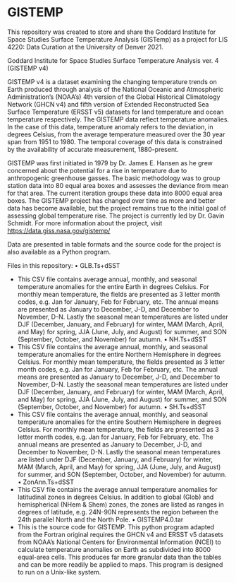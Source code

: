 # GISTEMP
This repository was created to store and share the Goddard Institute for Space Studies Surface Temperature Analysis (GISTemp) as a project for LIS 4220: Data Curation at the University of Denver 2021.

Goddard Institute for Space Studies Surface Temperature Analysis ver. 4 (GISTEMP v4)

GISTEMP v4 is a dataset examining the changing temperature trends on Earth produced through analysis of the National Oceanic and Atmospheric Administration’s (NOAA’s) 4th version of the Global Historical Climatology Network (GHCN v4) and fifth version of Extended Reconstructed Sea Surface Temperature (ERSST v5) datasets for land temperature and ocean temperature respectively. The GISTEMP data reflect temperature anomalies. In the case of this data, temperature anomaly refers to the deviation, in degrees Celsius, from the average temperature measured over the 30 year span from 1951 to 1980. The temporal coverage of this data is constrained by the availability of accurate measurement, 1880-present. 

GISTEMP was first initiated in 1979 by Dr. James E. Hansen as he grew concerned about the potential for a rise in temperature due to anthropogenic greenhouse gasses. The basic methodology was to group station data into 80 equal area boxes and assesses the deviance from mean for that area. The current iteration groups these data into 8000 equal area boxes. The GISTEMP project has changed over time as more and better data has become available, but the project remains true to the initial goal of assessing global temperature rise. The project is currently led by Dr. Gavin Schmidt. For more information about the project, visit https://data.giss.nasa.gov/gistemp/ 

Data are presented in table formats and the source code for the project is also available as a Python program.

Files in this repository:
•	GLB.Ts+dSST
  *	This CSV file contains average annual, monthly, and seasonal temperature anomalies for the entire Earth in degrees Celsius. For monthly mean temperature, the fields are  presented as 3 letter month codes, e.g. Jan for January, Feb for February, etc. The annual means are presented as January to December, J-D, and December to November, D-N. Lastly the seasonal mean temperatures are listed under DJF (December, January, and February) for winter, MAM (March, April, and May) for spring, JJA (June, July, and August) for summer, and SON (September, October, and November) for autumn. 
•	NH.Ts+dSST
  *	This CSV file contains the average annual, monthly, and seasonal temperature anomalies for the entire Northern Hemisphere in degrees Celsius. For monthly mean temperature, the fields presented as 3 letter month codes, e.g. Jan for January, Feb for February, etc. The annual means are presented as January to December, J-D, and December to November, D-N. Lastly the seasonal mean temperatures are listed under DJF (December, January, and February) for winter, MAM (March, April, and May) for spring, JJA (June, July, and August) for summer, and SON (September, October, and November) for autumn. 
•	SH.Ts+dSST
  *	This CSV file contains the average annual, monthly, and seasonal temperature anomalies for the entire Southern Hemisphere in degrees Celsius. For monthly mean temperature, the fields are presented as 3 letter month codes, e.g. Jan for January, Feb for February, etc. The annual means are presented as January to December, J-D, and December to November, D-N. Lastly the seasonal mean temperatures are listed under DJF (December, January, and February) for winter, MAM (March, April, and May) for spring, JJA (June, July, and August) for summer, and SON (September, October, and November) for autumn. 
•	ZonAnn.Ts+dSST
  *	This CSV file contains the average annual temperature anomalies for latitudinal zones in degrees Celsius. In addition to global (Glob) and hemispherical (NHem & Shem) zones, the zones are listed as ranges in degrees of latitude, e.g. 24N-90N represents the region between the 24th parallel North and the North Pole. 
•	GISTEMP4.0.tar
 *	This is the source code for GISTEMP. This python program adapted from the Fortran original requires the GHCN v4 and ERSST v5 datasets from NOAA’s National Centers for Environmental Information (NCEI) to calculate temperature anomalies on Earth as subdivided into 8000 equal-area cells. This produces far more granular data than the tables and can be more readily be applied to maps. This program is designed to run on a Unix-like system. 

